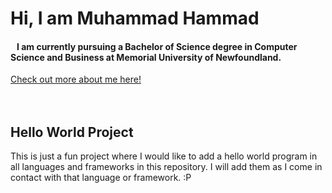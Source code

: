 <html>
  <body>
    <h1>Hi, I am Muhammad Hammad</h1>
    <h4>&nbsp;&nbsp;&nbsp;I am currently pursuing a Bachelor of Science degree in Computer Science and Business at Memorial University of Newfoundland.</h4>
    <a href="https://www.cs.mun.ca/~mhnaeem">Check out more about me here!</a>
    <br><br><br>
    <h2>Hello World Project</h2>
    <p>This is just a fun project where I would like to add a hello world program in all languages and frameworks in this repository. I will add them as I come in contact with that language or framework. :P</p>
  </body>
</html>

